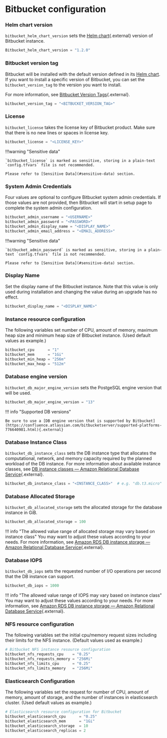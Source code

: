 # Bitbucket configuration

### Helm chart version

`bitbucket_helm_chart_version` sets the [Helm chart](https://github.com/atlassian/data-center-helm-charts){.external} version of Bitbucket instance.

```terraform
Bitbucket_helm_chart_version = "1.2.0"
```

### Bitbucket version tag

Bitbucket will be installed with the default version defined in its [Helm chart](https://github.com/atlassian/data-center-helm-charts/blob/7e7897dda093b174ce66b4294b0783663a4eddaf/src/main/charts/bamboo/Chart.yaml#L6). If you want to install a specific version of Bitbucket, you can set the `bitbucket_version_tag` to the version you want to install.

For more information, see [Bitbucket Version Tags](https://hub.docker.com/r/atlassian/bitbucket/tags){.external}.

```terraform
bitbucket_version_tag = "<BITBUCKET_VERSION_TAG>"
```

### License

`bitbucket_license` takes the license key of Bitbucket product. Make sure that there is no new lines or spaces in license key.

```terraform
bitbucket_license = "<LICENSE_KEY>"
```

!!!warning "Sensitive data"

    `bitbucket_license` is marked as sensitive, storing in a plain-text `config.tfvars` file is not recommended. 

    Please refer to [Sensitive Data](#sensitive-data) section.

### System Admin Credentials 

Four values are optional to configure Bitbucket system admin credentials. If those values are not provided, then Bitbucket will start in setup page to complete the system admin configuration.

```terraform
bitbucket_admin_username = "<USERNAME>"
bitbucket_admin_password = "<PASSWORD>"
bitbucket_admin_display_name = "<DISPLAY_NAME>"
bitbucket_admin_email_address = "<EMAIL_ADDRESS>"
```

!!!warning "Sensitive data"

    `bitbucket_admin_password` is marked as sensitive, storing in a plain-text `config.tfvars` file is not recommended.

    Please refer to [Sensitive Data](#sensitive-data) section.

### Display Name
Set the display name of the Bitbucket instance. Note that this value is only used during installation and changing the value during an upgrade has no effect.

```terraform
bitbucket_display_name = "<DISPLAY_NAME>"
```

### Instance resource configuration

The following variables set number of CPU, amount of memory, maximum heap size and minimum heap size of Bitbucket instance. (Used default values as example.)

```terraform
bitbucket_cpu      = "1"
bitbucket_mem      = "1Gi"
bitbucket_min_heap = "256m"
bitbucket_max_heap = "512m"
```

### Database engine version

`bitbucket_db_major_engine_version` sets the PostgeSQL engine version that will be used.

```terraform
bitbucket_db_major_engine_version = "13" 
```

!!! info "Supported DB versions"

    Be sure to use a [DB engine version that is supported by Bitbucket](https://confluence.atlassian.com/bitbucketserver/supported-platforms-776640981.html){.external} 

### Database Instance Class

`bitbucket_db_instance_class` sets the DB instance type that allocates the computational, network, and memory capacity required by the planned workload of the DB instance. For more information about available instance classes, see [DB instance classes — Amazon Relational Database Service](https://docs.aws.amazon.com/AmazonRDS/latest/UserGuide/Concepts.DBInstanceClass.html){.external}.

```terraform
bitbucket_db_instance_class = "<INSTANCE_CLASS>"  # e.g. "db.t3.micro"
```

### Database Allocated Storage

`bitbucket_db_allocated_storage` sets the allocated storage for the database instance in GiB.

```terraform
bitbucket_db_allocated_storage = 100 
```

!!! info "The allowed value range of allocated storage may vary based on instance class"
You may want to adjust these values according to your needs. For more information, see [Amazon RDS DB instance storage — Amazon Relational Database Service](https://docs.aws.amazon.com/AmazonRDS/latest/UserGuide/CHAP_Storage.html){.external}.

### Database IOPS

`bitbucket_db_iops` sets the requested number of I/O operations per second that the DB instance can support.

```terraform
bitbucket_db_iops = 1000
```

!!! info "The allowed value range of IOPS may vary based on instance class"
You may want to adjust these values according to your needs. For more information, see [Amazon RDS DB instance storage — Amazon Relational Database Service](https://docs.aws.amazon.com/AmazonRDS/latest/UserGuide/CHAP_Storage.html){.external}.

### NFS resource configuration

The following variables set the initial cpu/memory request sizes including their limits for the NFS instance. (Default values used as example.)



```terraform
# Bitbucket NFS instance resource configuration
bitbucket_nfs_requests_cpu    = "0.25"
bitbucket_nfs_requests_memory = "256Mi"
bitbucket_nfs_limits_cpu      = "0.25"
bitbucket_nfs_limits_memory   = "256Mi"
```

### Elasticsearch Configuration

The following variables set the request for number of CPU, amount of memory, amount of storage, and the number of instances in elasticsearch cluster. (Used default values as example.)

```terraform
# Elasticsearch resource configuration for Bitbucket
bitbucket_elasticsearch_cpu      = "0.25"
bitbucket_elasticsearch_mem      = "1Gi"
bitbucket_elasticsearch_storage  = 10
bitbucket_elasticsearch_replicas = 2
```